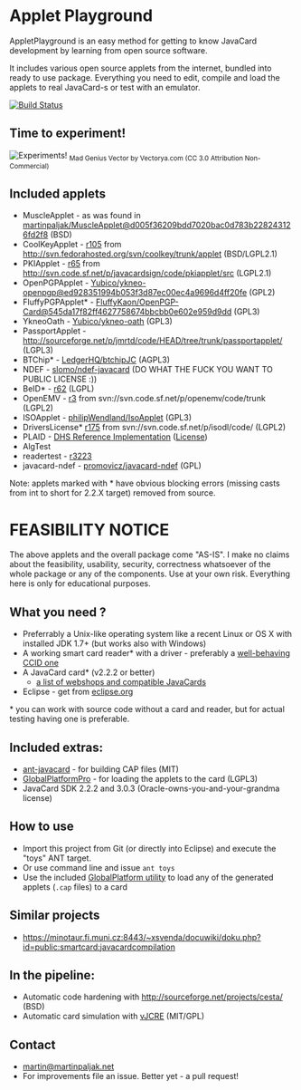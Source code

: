 Applet Playground
=================

AppletPlayground is an easy method for getting to know JavaCard development by learning from open source software.

It includes various open source applets from the internet, bundled into ready to use package. Everything you need to edit, compile and load the applets to real JavaCard-s or test with an emulator.

[![Build Status](https://travis-ci.org/martinpaljak/AppletPlayground.svg?branch=master)](https://travis-ci.org/martinpaljak/AppletPlayground)

## Time to experiment!
![Experiments!](http://www.freevector.com/site_media/preview_images/FreeVector-Evil-Doctor.jpg)
<sub>Mad Genius Vector by Vectorya.com (CC 3.0 Attribution Non-Commercial)</sub>

## Included applets
 * MuscleApplet - as was found in [martinpaljak/MuscleApplet@d005f36209bdd7020bac0d783b228243126fd2f8](https://github.com/martinpaljak/MuscleApplet/commit/d005f36209bdd7020bac0d783b228243126fd2f8) (BSD)
 * CoolKeyApplet - [r105](http://svn.fedorahosted.org/svn/coolkey/!svn/bc/105/trunk/applet/) from http://svn.fedorahosted.org/svn/coolkey/trunk/applet (BSD/LGPL2.1)
 * PKIApplet - [r65](http://svn.code.sf.net/p/javacardsign/code/!svn/bc/65/pkiapplet/src/) from http://svn.code.sf.net/p/javacardsign/code/pkiapplet/src (LGPL2.1)
 * OpenPGPApplet - [Yubico/ykneo-openpgp@ed928351994b053f3d87ec00ec4a9696d4ff20fe](https://github.com/Yubico/ykneo-openpgp/commit/ed928351994b053f3d87ec00ec4a9696d4ff20fe) (GPL2)
 * FluffyPGPApplet* - [FluffyKaon/OpenPGP-Card@545da17f82ff4627758674bbcbb0e602e959d9dd](https://github.com/FluffyKaon/OpenPGP-Card/commit/545da17f82ff4627758674bbcbb0e602e959d9dd) (GPL3)
 * YkneoOath - [Yubico/ykneo-oath](https://github.com/Yubico/ykneo-oath/) (GPL3)
 * PassportApplet - http://sourceforge.net/p/jmrtd/code/HEAD/tree/trunk/passportapplet/ (LGPL3)
 * BTChip* - [LedgerHQ/btchipJC](https://github.com/LedgerHQ/btchipJC) (AGPL3)
 * NDEF - [slomo/ndef-javacard](https://github.com/slomo/ndef-javacard) (DO WHAT THE FUCK YOU WANT TO PUBLIC LICENSE :))
 * BeID* - [r62](https://code.google.com/p/eid-quick-key-toolset) (LGPL)
 * OpenEMV - [r3](svn://svn.code.sf.net/p/openemv/code/trunk) from svn://svn.code.sf.net/p/openemv/code/trunk (LGPL2)
 * ISOApplet - [philipWendland/IsoApplet](https://github.com/philipWendland/IsoApplet) (GPL3)
 * DriversLicense* [r175](svn://svn.code.sf.net/p/isodl/code/) from svn://svn.code.sf.net/p/isodl/code/ (LGPL2)
 * PLAID - [DHS Reference Implementation](http://www.humanservices.gov.au/corporate/publications-and-resources/plaid/reference-implementation-dhs) ([License](http://www.humanservices.gov.au/corporate/publications-and-resources/plaid/licence-terms))
 * AlgTest
 * readertest - [r3223](https://anonscm.debian.org/viewvc/pcsclite/trunk/HandlerTest/JavaCard/src/org/debian/alioth/pcsclite/readertest/readertest.java?view=markup&pathrev=3223)
 * javacard-ndef - [promovicz/javacard-ndef](https://github.com/promovicz/javacard-ndef) (GPL)

Note: applets marked with * have obvious blocking errors (missing casts from int to short for 2.2.X target) removed from source.

# FEASIBILITY NOTICE
The above applets and the overall package come "AS-IS". I make no claims about the feasibility, usability, security, correctness whatsoever of the whole package or any of the components. Use at your own risk. Everything here is only for educational purposes.

## What you need ?
 * Preferrably a Unix-like operating system like a recent Linux or OS X with installed JDK 1.7+ (but works also with Windows)
 * A working smart card reader* with a driver - preferably a [well-behaving CCID one](http://pcsclite.alioth.debian.org/ccid/section.html)
 * A JavaCard card* (v2.2.2 or better)
   * [a list of webshops and compatible JavaCards](https://github.com/martinpaljak/GlobalPlatform/wiki/TestedCards)
 * Eclipse - get from [eclipse.org](http://eclipse.org/downloads/)

\* you can work with source code without a card and reader, but for actual testing having one is preferable.

## Included extras:
 * [ant-javacard](https://github.com/martinpaljak/ant-javacard) - for building CAP files (MIT)
 * [GlobalPlatformPro](https://github.com/martinpaljak/GlobalPlatformPro) - for loading the applets to the card (LGPL3)
 * JavaCard SDK 2.2.2 and 3.0.3 (Oracle-owns-you-and-your-grandma license)

## How to use
 * Import this project from Git (or directly into Eclipse) and execute the "toys" ANT target.
 * Or use command line and issue ```ant toys```
 * Use the included [GlobalPlatform utility](https://github.com/martinpaljak/GlobalPlatform#usage) to load any of the generated applets (```.cap``` files) to a card


## Similar projects
 * https://minotaur.fi.muni.cz:8443/~xsvenda/docuwiki/doku.php?id=public:smartcard:javacardcompilation


## In the pipeline:
 * Automatic code hardening with http://sourceforge.net/projects/cesta/ (BSD)
 * Automatic card simulation with [vJCRE](https://github.com/martinpaljak/vJCRE#import-projavacardvre) (MIT/GPL)

## Contact
 * martin@martinpaljak.net
 * For improvements file an issue. Better yet - a pull request!
